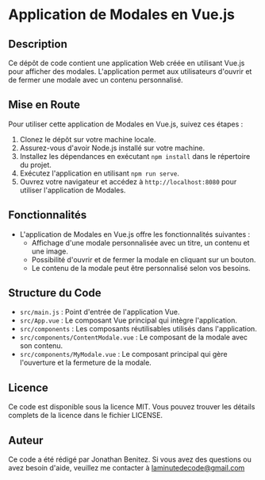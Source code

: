 # Application de Modales en Vue.js

## Description
Ce dépôt de code contient une application Web créée en utilisant Vue.js pour afficher des modales. L'application permet aux utilisateurs d'ouvrir et de fermer une modale avec un contenu personnalisé.

## Mise en Route
Pour utiliser cette application de Modales en Vue.js, suivez ces étapes :

1. Clonez le dépôt sur votre machine locale.
2. Assurez-vous d'avoir Node.js installé sur votre machine.
3. Installez les dépendances en exécutant `npm install` dans le répertoire du projet.
4. Exécutez l'application en utilisant `npm run serve`.
5. Ouvrez votre navigateur et accédez à `http://localhost:8080` pour utiliser l'application de Modales.

## Fonctionnalités
- L'application de Modales en Vue.js offre les fonctionnalités suivantes :
  - Affichage d'une modale personnalisée avec un titre, un contenu et une image.
  - Possibilité d'ouvrir et de fermer la modale en cliquant sur un bouton.
  - Le contenu de la modale peut être personnalisé selon vos besoins.

## Structure du Code
- `src/main.js` : Point d'entrée de l'application Vue.
- `src/App.vue` : Le composant Vue principal qui intègre l'application.
- `src/components` : Les composants réutilisables utilisés dans l'application.
- `src/components/ContentModale.vue` : Le composant de la modale avec son contenu.
- `src/components/MyModale.vue` : Le composant principal qui gère l'ouverture et la fermeture de la modale.

## Licence
Ce code est disponible sous la licence MIT. Vous pouvez trouver les détails complets de la licence dans le fichier LICENSE.

## Auteur
Ce code a été rédigé par Jonathan Benitez. Si vous avez des questions ou avez besoin d'aide, veuillez me contacter à laminutedecode@gmail.com